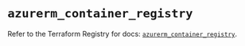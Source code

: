 # `azurerm_container_registry`

Refer to the Terraform Registry for docs: [`azurerm_container_registry`](https://registry.terraform.io/providers/hashicorp/azurerm/3.101.0/docs/resources/container_registry).
